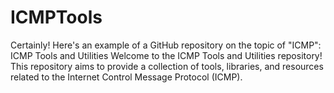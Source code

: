 # ICMPTools
 Certainly! Here's an example of a GitHub repository on the topic of "ICMP":  ICMP Tools and Utilities Welcome to the ICMP Tools and Utilities repository! This repository aims to provide a collection of tools, libraries, and resources related to the Internet Control Message Protocol (ICMP).
